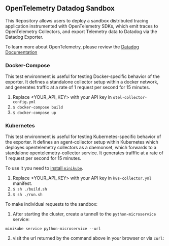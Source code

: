 ## OpenTelemetry Datadog Sandbox

This Repository allows users to deploy a sandbox distributed tracing application instrumented with OpenTelemetry SDKs, which emit traces to OpenTelemetry Collectors, and export Telemetry data to Datadog via the Datadog Exporter.

To learn more about OpenTelemetry, please review the [Datadog Documentation](https://docs.datadoghq.com/tracing/setup_overview/open_standards/#opentelemetry-collector-datadog-exporter)

### Docker-Compose

This test environment is useful for testing Docker-specific behavior of the exporter.
It defines a standalone collector setup within a docker network, and generates traffic at a rate of 1 request per second for 15 minutes.

1. Replace <YOUR_API_KEY> with your API key in `otel-collector-config.yml` 
2. `$ docker-compose build`
3. `$ docker-compose up`

### Kubernetes

This test environment is useful for testing Kubernetes-specific behavior of the exporter.
It defines an agent-collector setup within Kubernetes which deployes opentelemetry collectors as a daemonset, which forwards to a standalone opentelemetry-collector service. It generates trafffic at a rate of 1 request per second for 15 minutes.

To use it you need to [install `minikube`](https://minikube.sigs.k8s.io/docs/start/).

1. Replace <YOUR_API_KEY> with your API key in `k8s-collector.yml` manifest.
2. `$ sh ./build.sh`
3. `$ sh ./run.sh`

To make individual requests to the sandbox:

1. After starting the cluster, create a tunnell to the `python-microservice` service:
  
  ```
  minikube service python-microservice --url
  ```

2. visit the url returned by the command above in your browser or via `curl`:
